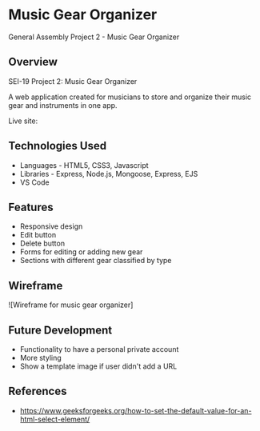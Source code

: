 # Music Gear Organizer
General Assembly Project 2 - Music Gear Organizer

## Overview
SEI-19 Project 2: Music Gear Organizer

A web application created for musicians to store and organize their music gear and instruments in one app.

Live site:

## Technologies Used
* Languages - HTML5, CSS3, Javascript
* Libraries - Express, Node.js, Mongoose, Express, EJS
* VS Code

## Features
* Responsive design
* Edit button
* Delete button
* Forms for editing or adding new gear
* Sections with different gear classified by type

## Wireframe
![Wireframe for music gear organizer]

## Future Development
- Functionality to have a personal private account
- More styling
- Show a template image if user didn't add a URL


## References
- https://www.geeksforgeeks.org/how-to-set-the-default-value-for-an-html-select-element/